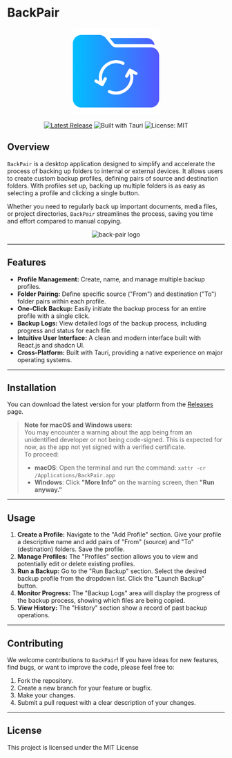 # BackPair

<p align="center">
  <img src="public/logo.png" alt="back-pair logo" width="200"/>
</p>

<p align="center">
  <a href="https://github.com/v/release/AyubTouba/back-pair"><img src="https://img.shields.io/github/v/release/AyubTouba/back-pair" alt="Latest Release"></a>
  <img src="https://img.shields.io/badge/built%20with-tauri-blueviolet" alt="Built with Tauri">
  <img src="https://img.shields.io/badge/license-MIT-green" alt="License: MIT">
</p>

## Overview

`BackPair` is a desktop application designed to simplify and accelerate the process of backing up folders to internal or external devices. It allows users to create custom backup profiles, defining pairs of source and destination folders. With profiles set up, backing up multiple folders is as easy as selecting a profile and clicking a single button.

Whether you need to regularly back up important documents, media files, or project directories, `BackPair` streamlines the process, saving you time and effort compared to manual copying.

<p align="center">
  <img src="public/demo.gif" alt="back-pair logo" />
</p>

---

## Features

* **Profile Management:** Create, name, and manage multiple backup profiles.
* **Folder Pairing:** Define specific source ("From") and destination ("To") folder pairs within each profile.
* **One-Click Backup:** Easily initiate the backup process for an entire profile with a single click.
* **Backup Logs:** View detailed logs of the backup process, including progress and status for each file.
* **Intuitive User Interface:** A clean and modern interface built with React.js and shadcn UI.
* **Cross-Platform:** Built with Tauri, providing a native experience on major operating systems.

---

## Installation

You can download the latest version for your platform from the [Releases](https://github.com/AyubTouba/back-pair/releases) page.

> **Note for macOS and Windows users**:  
> You may encounter a warning about the app being from an unidentified developer or not being code-signed. This is expected for now, as the app not yet signed with a verified certificate.  
> To proceed:  
> - **macOS**: Open the terminal and  run the command: `xattr -cr /Applications/BackPair.app `
> - **Windows**: Click **"More Info"** on the warning screen, then **"Run anyway."**

---
## Usage

1.  **Create a Profile:** Navigate to the "Add Profile" section. Give your profile a descriptive name and add pairs of "From" (source) and "To" (destination) folders. Save the profile.
2.  **Manage Profiles:** The "Profiles" section allows you to view and potentially edit or delete existing profiles.
3.  **Run a Backup:** Go to the "Run Backup" section. Select the desired backup profile from the dropdown list. Click the "Launch Backup" button.
4.  **Monitor Progress:** The "Backup Logs" area will display the progress of the backup process, showing which files are being copied.
5.  **View History:** The "History" section show a record of past backup operations.

--- 

## Contributing

We welcome contributions to `BackPair`! If you have ideas for new features, find bugs, or want to improve the code, please feel free to:

1.  Fork the repository.
2.  Create a new branch for your feature or bugfix.
3.  Make your changes.
4.  Submit a pull request with a clear description of your changes.

--- 

## License
This project is licensed under the MIT License

